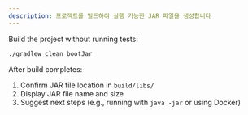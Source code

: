 ```yaml
---
description: 프로젝트를 빌드하여 실행 가능한 JAR 파일을 생성합니다
---
```


Build the project without running tests:

```bash
./gradlew clean bootJar
```

After build completes:
1. Confirm JAR file location in `build/libs/`
2. Display JAR file name and size
3. Suggest next steps (e.g., running with `java -jar` or using Docker)
